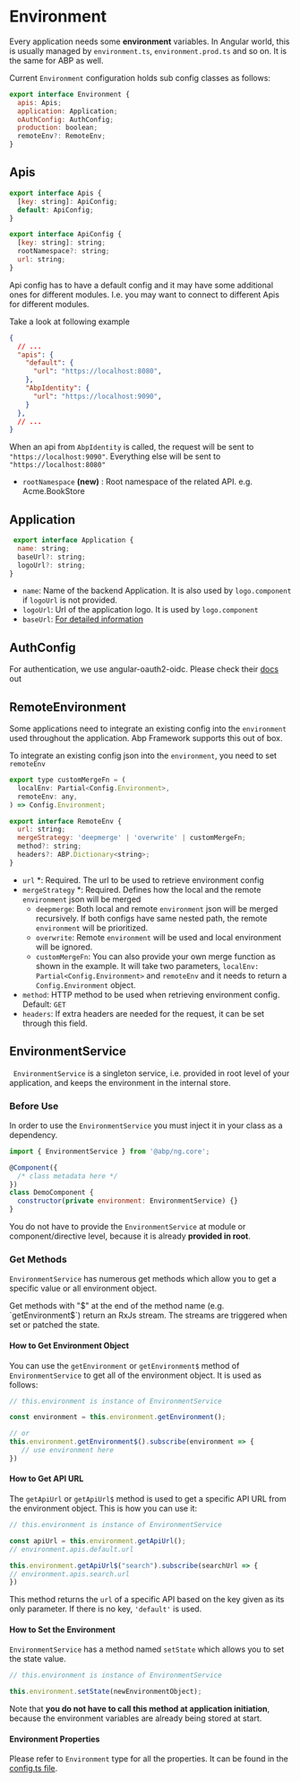 # Environment

Every application needs some **environment** variables. In Angular world, this is usually managed by `environment.ts`, `environment.prod.ts` and so on. It is the same for ABP as well. 

Current `Environment` configuration holds sub config classes as follows:

```js
export interface Environment {
  apis: Apis;
  application: Application;
  oAuthConfig: AuthConfig;
  production: boolean;
  remoteEnv?: RemoteEnv;
}
```

## Apis

```js
export interface Apis {
  [key: string]: ApiConfig;
  default: ApiConfig;
}

export interface ApiConfig {
  [key: string]: string;
  rootNamespace?: string;
  url: string;
}
```

Api config has to have a default config and it may have some additional ones for different modules.
I.e. you may want to connect to different Apis for different modules. 

Take a look at following example

```json
{
  // ...
  "apis": {
    "default": {
      "url": "https://localhost:8080",
    },
    "AbpIdentity": {
      "url": "https://localhost:9090",
    }
  },
  // ...
}
```

When an api from `AbpIdentity` is called, the request will be sent to `"https://localhost:9090"`. 
Everything else will be sent to `"https://localhost:8080"`

* `rootNamespace` **(new)** : Root namespace of the related API. e.g. Acme.BookStore

## Application

```js
 export interface Application {
  name: string;
  baseUrl?: string;
  logoUrl?: string;
}
```

* `name`: Name of the backend Application. It is also used by `logo.component` if `logoUrl` is not provided.
* `logoUrl`: Url of the application logo. It is used by `logo.component`
* `baseUrl`: [For detailed information](./Multi-Tenancy.md#domain-tenant-resolver)


## AuthConfig

For authentication, we use angular-oauth2-oidc. Please check their [docs](https://github.com/manfredsteyer/angular-oauth2-oidc) out

## RemoteEnvironment

Some applications need to integrate an existing config into the `environment` used throughout the application. 
Abp Framework supports this out of box.

To integrate an existing config json into the `environment`, you need to set `remoteEnv`

```js
export type customMergeFn = (
  localEnv: Partial<Config.Environment>,
  remoteEnv: any,
) => Config.Environment;

export interface RemoteEnv {
  url: string;
  mergeStrategy: 'deepmerge' | 'overwrite' | customMergeFn;
  method?: string;
  headers?: ABP.Dictionary<string>;
}
```

* `url` *: Required. The url to be used to retrieve environment config
* `mergeStrategy` *: Required. Defines how the local and the remote `environment` json will be merged
  * `deepmerge`: Both local and remote `environment` json will be merged recursively. If both configs have same nested path, the remote `environment` will be prioritized. 
  * `overwrite`: Remote `environment` will be used and local environment will be ignored.
  * `customMergeFn`: You can also provide your own merge function as shown in the example. It will take two parameters, `localEnv: Partial<Config.Environment>` and `remoteEnv` and it needs to return a `Config.Environment` object.
* `method`: HTTP method to be used when retrieving environment config. Default: `GET`
* `headers`: If extra headers are needed for the request, it can be set through this field.

## EnvironmentService

` EnvironmentService` is a singleton service, i.e. provided in root level of your application, and keeps the environment in the internal store.


### Before Use

In order to use the `EnvironmentService` you must inject it in your class as a dependency.

```js
import { EnvironmentService } from '@abp/ng.core';

@Component({
  /* class metadata here */
})
class DemoComponent {
  constructor(private environment: EnvironmentService) {}
}
```

You do not have to provide the `EnvironmentService` at module or component/directive level, because it is already **provided in root**.


### Get Methods

`EnvironmentService` has numerous get methods which allow you to get a specific value or all environment object.

Get methods with "$" at the end of the method name (e.g. `getEnvironment$`) return an RxJs stream. The streams are triggered when set or patched the state.

#### How to Get Environment Object

You can use the `getEnvironment` or `getEnvironment$` method of `EnvironmentService` to get all of the environment object. It is used as follows:

```js
// this.environment is instance of EnvironmentService

const environment = this.environment.getEnvironment();

// or
this.environment.getEnvironment$().subscribe(environment => {
   // use environment here
})
```

#### How to Get API URL

The `getApiUrl` or `getApiUrl$` method is used to get a specific API URL from the environment object. This is how you can use it:

```js
// this.environment is instance of EnvironmentService

const apiUrl = this.environment.getApiUrl();
// environment.apis.default.url

this.environment.getApiUrl$("search").subscribe(searchUrl => {
// environment.apis.search.url
})
```

This method returns the `url` of a specific API based on the key given as its only parameter. If there is no key, `'default'` is used.


#### How to Set the Environment

`EnvironmentService` has a method named `setState` which allows you to set the state value.

```js
// this.environment is instance of EnvironmentService

this.environment.setState(newEnvironmentObject);
```

Note that **you do not have to call this method at application initiation**, because the environment variables are already being stored at start.

#### Environment Properties

Please refer to `Environment` type for all the properties. It can be found in the [config.ts file](https://github.com/abpframework/abp/blob/dev/npm/ng-packs/packages/core/src/lib/models/config.ts#L13).